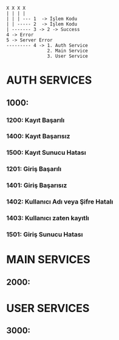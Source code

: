     X X X X
    | | | |
    | | | --- 1  -> İşlem Kodu
    | | ----- 2  -> İşlem Kodu
    | ------- 3 -> 2 -> Success
    4 -> Error
    5 -> Server Error
    --------- 4 -> 1. Auth Service
                   2. Main Service
                   3. User Service

# AUTH SERVICES
## 1000:
### 1200: Kayıt Başarılı
### 1400: Kayıt Başarısız
### 1500: Kayıt Sunucu Hatası
### 1201: Giriş Başarılı
### 1401: Giriş Başarısız
### 1402: Kullanıcı Adı veya Şifre Hatalı
### 1403: Kullanıcı zaten kayıtlı
### 1501: Giriş Sunucu Hatası

# MAIN SERVICES
## 2000:

# USER SERVICES
## 3000: 